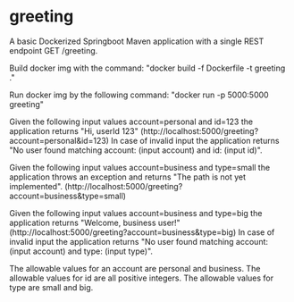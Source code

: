 # greeting
A basic Dockerized Springboot Maven application with a single REST endpoint GET /greeting.

Build docker img with the command: "docker build -f Dockerfile -t greeting ." 

Run docker img by the following command: "docker run -p 5000:5000 greeting"

Given the following input values account=personal and id=123 the application returns "Hi, userId 123"
(http://localhost:5000/greeting?account=personal&id=123)
In case of invalid input the application returns "No user found matching account: (input account) and id: (input id)".

Given the following input values account=business and type=small the application throws an exception and
returns "The path is not yet implemented".
(http://localhost:5000/greeting?account=business&type=small)

Given the following input values account=business and type=big the application returns "Welcome, business user!"
(http://localhost:5000/greeting?account=business&type=big)
In case of invalid input the application returns "No user found matching account: (input account) and type: (input type)".

The allowable values for an account are personal and business.
The allowable values for id are all positive integers.
The allowable values for type are small and big.
